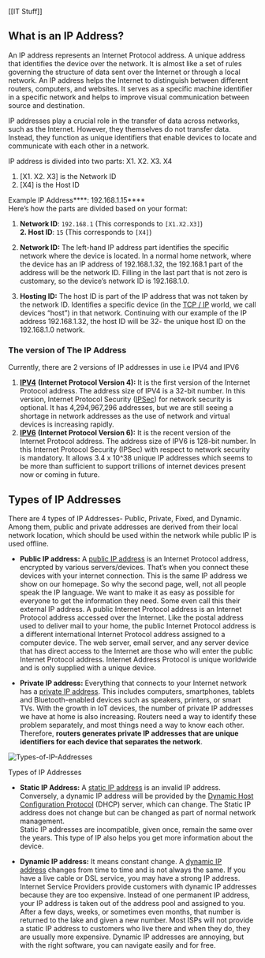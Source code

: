 [[IT Stuff]] 


## What is an IP Address?

An IP address represents an Internet Protocol address. A unique address that identifies the device over the network. It is almost like a set of rules governing the structure of data sent over the Internet or through a local network. An IP address helps the Internet to distinguish between different routers, computers, and websites. It serves as a specific machine identifier in a specific network and helps to improve visual communication between source and destination.

IP addresses play a crucial role in the transfer of data across networks, such as the Internet. However, they themselves do not transfer data. Instead, they function as unique identifiers that enable devices to locate and communicate with each other in a network.

IP address is divided into two parts: X1. X2. X3. X4  
1. [X1. X2. X3] is the Network ID  
2. [X4] is the Host ID  
  
Example IP Address****: 192.168.1.15****  
Here’s how the parts are divided based on your format:  
  
1. ****Network ID****: `192.168.1` (This corresponds to `[X1.X2.X3]`)  
****2. Host ID****: `15` (This corresponds to `[X4]`)

1. ****Network ID:**** The left-hand IP address part identifies the specific network where the device is located. In a normal home network, where the device has an IP address of 192.168.1.32, the 192.168.1 part of the address will be the network ID. Filling in the last part that is not zero is customary, so the device’s network ID is 192.168.1.0.
2. ****Hosting ID:**** The host ID is part of the IP address that was not taken by the network ID. Identifies a specific device (in the [TCP / IP](https://www.geeksforgeeks.org/tcp-ip-model/) world, we call devices “host”) in that network. Continuing with our example of the IP address 192.168.1.32, the host ID will be 32- the unique host ID on the 192.168.1.0 network.

### ****The version of The IP Address****

Currently, there are 2 versions of IP addresses in use i.e IPV4 and IPV6

1. [****IPV4****](https://www.geeksforgeeks.org/what-is-ipv4/) ****(Internet Protocol Version 4):**** It is the first version of the Internet Protocol address. The address size of IPV4 is a 32-bit number. In this version, Internet Protocol Security ([IPSec](https://www.geeksforgeeks.org/ip-security-ipsec/)) for network security is optional. It has 4,294,967,296 addresses, but we are still seeing a shortage in network addresses as the use of network and virtual devices is increasing rapidly.
2. [****IPV6****](https://www.geeksforgeeks.org/internet-protocol-version-6-ipv6/) ****(Internet Protocol Version 6):**** It is the recent version of the Internet Protocol address. The address size of IPV6 is 128-bit number. In this Internet Protocol Security (IPSec) with respect to network security is mandatory. It allows 3.4 x 10^38 unique IP addresses which seems to be more than sufficient to support trillions of internet devices present now or coming in future.

## ****Types of IP Addresses****

There are 4 types of IP Addresses- Public, Private, Fixed, and Dynamic. Among them, public and private addresses are derived from their local network location, which should be used within the network while public IP is used offline.

- ****Public IP address:**** A [public IP address](https://www.geeksforgeeks.org/what-is-public-ip-address/) is an Internet Protocol address, encrypted by various servers/devices. That’s when you connect these devices with your internet connection. This is the same IP address we show on our homepage. So why the second page, well, not all people speak the IP language. We want to make it as easy as possible for everyone to get the information they need. Some even call this their external IP address. A public Internet Protocol address is an Internet Protocol address accessed over the Internet. Like the postal address used to deliver mail to your home, the public Internet Protocol address is a different international Internet Protocol address assigned to a computer device. The web server, email server, and any server device that has direct access to the Internet are those who will enter the public Internet Protocol address. Internet Address Protocol is unique worldwide and is only supplied with a unique device.

- ****Private IP address:**** Everything that connects to your Internet network has a [private IP address](https://www.geeksforgeeks.org/private-ip-addresses-in-networking/). This includes computers, smartphones, tablets and Bluetooth-enabled devices such as speakers, printers, or smart TVs. With the growth in IoT devices, the number of private IP addresses we have at home is also increasing. Routers need a way to identify these problem separately, and most things need a way to know each other. Therefore, ****routers generates private IP addresses that are unique identifiers for each device that separates the network****.

![Types-of-IP-Addresses](https://media.geeksforgeeks.org/wp-content/uploads/20241111150516907732/Types-of-IP-Address.png)

Types of IP Addresses

- ****Static IP Address:**** A [static IP address](https://www.geeksforgeeks.org/advantages-and-disadvantages-of-static-ip/) is an invalid IP address. Conversely, a dynamic IP address will be provided by the [Dynamic Host Configuration Protocol](https://www.geeksforgeeks.org/dynamic-host-configuration-protocol-dhcp/) (DHCP) server, which can change. The Static IP address does not change but can be changed as part of normal network management.  
    Static IP addresses are incompatible, given once, remain the same over the years. This type of IP also helps you get more information about the device.

- ****Dynamic IP address:**** It means constant change. A [dynamic IP address](https://www.geeksforgeeks.org/what-is-a-dynamic-ip-address/) changes from time to time and is not always the same. If you have a live cable or DSL service, you may have a strong IP address. Internet Service Providers provide customers with dynamic IP addresses because they are too expensive. Instead of one permanent IP address, your IP address is taken out of the address pool and assigned to you. After a few days, weeks, or sometimes even months, that number is returned to the lake and given a new number. Most ISPs will not provide a static IP address to customers who live there and when they do, they are usually more expensive. Dynamic IP addresses are annoying, but with the right software, you can navigate easily and for free.